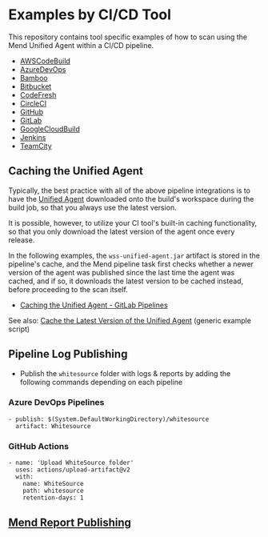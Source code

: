 # Examples by CI/CD Tool
This repository contains tool specific examples of how to scan using the Mend Unified Agent within a CI/CD pipeline.


* [AWSCodeBuild](AWSCodeBuild)
* [AzureDevOps](AzureDevOps)
* [Bamboo](Bamboo)
* [Bitbucket](Bitbucket)
* [CodeFresh](CodeFresh)
* [CircleCI](CircleCI)
* [GitHub](GitHub)
* [GitLab](GitLab)
* [GoogleCloudBuild](GoogleCloudBuild)
* [Jenkins](Jenkins)
* [TeamCity](TeamCity)

## Caching the Unified Agent
Typically, the best practice with all of the above pipeline integrations is to have the [Unified Agent](https://docs.mend.io/bundle/unified_agent/page/getting_started_with_the_unified_agent.html) downloaded onto the build's workspace during the build job, so that you always use the latest version.  

It is possible, however, to utilize your CI tool's built-in caching functionality, so that you only download the latest version of the agent once every release.  

In the following examples, the `wss-unified-agent.jar` artifact is stored in the pipeline's cache, and the Mend pipeline task first checks whether a newer version of the agent was published since the last time the agent was cached, and if so, it downloads the latest version to be cached instead, before proceeding to the scan itself.  
* [Caching the Unified Agent - GitLab Pipelines](GitLab/gitlab-maven-cached-ua.yml)

See also: [Cache the Latest Version of the Unified Agent](../Scripts/README.md#cache-the-latest-version-of-the-unified-agent) (generic example script)  



## Pipeline Log Publishing

* Publish the `whitesource` folder with logs & reports by adding the following commands depending on each pipeline

### Azure DevOps Pipelines

```
- publish: $(System.DefaultWorkingDirectory)/whitesource
  artifact: Whitesource
```
### GitHub Actions

```
- name: 'Upload WhiteSource folder'
  uses: actions/upload-artifact@v2
  with:
    name: WhiteSource
    path: whitesource
    retention-days: 1
```

## [Mend Report Publishing](../Scripts/README.md)
